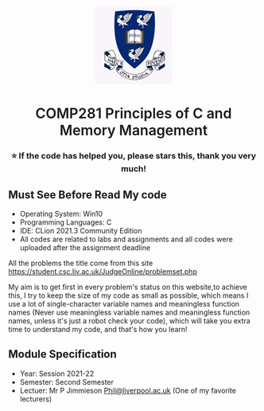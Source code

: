 <p align="center">
  <a href="https://www.liverpool.ac.uk/" target="blank">
    <img src="Liverpool_logo.png" alt="Logo" width="156" height="156">
  </a>
 <h1 align="center" style="font-weight: 600">COMP281 	Principles of C and Memory Management</h1>
 <h3 align="center" backgroundcolor="red">⭐ If the code has helped you, please stars this, thank you very much!</h3>
 
 ## Must See Before Read My code
* Operating System: Win10
* Programming Languages: C
* IDE: CLion 2021.3 Community Edition
* All codes are related to labs and assignments and all codes were uploaded after the assignment deadline

All the problems the title come from this site https://student.csc.liv.ac.uk/JudgeOnline/problemset.php 

My aim is to get first in every problem's status on this website,to achieve this, I try to keep the size of my code as small as possible, which means I use a lot of single-character variable names and meaningless function names (Never use meaningless variable names and meaningless function names, unless it's just a robot check your code), which will take you extra time to understand my code, and that's how you learn!

 ## Module Specification
* Year: Session 2021-22
* Semester: Second Semester
* Lectuer: Mr P Jimmieson	Phil@liverpool.ac.uk (One of my favorite lecturers)
